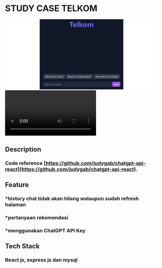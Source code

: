 # STUDY CASE TELKOM

![Portfolio Website Screenshot](client/public/bg.jpg)
![Portfolio Website Screenshot](client/public/video.mp4)


## Description
### Code reference [https://github.com/judygab/chatgpt-api-react](https://github.com/judygab/chatgpt-api-react).

## Feature
### *history chat tidak akan hilang walaupun sudah refresh halaman
### *pertanyaan rekomendasi
### *menggunakan ChatGPT API Key

## Tech Stack
### React js, express js dan mysql


